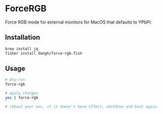 # ForceRGB
Force RGB mode for external monitors for MacOS that defaults to YPbPr.
## Installation

```sh
brew install jq
fisher install dangh/force-rgb.fish
```

## Usage

```sh
# dry-run
force-rgb

# apply changes
yes | force-rgb

# reboot your mac, if it doesn't have effect, shutdown and boot again.
```
